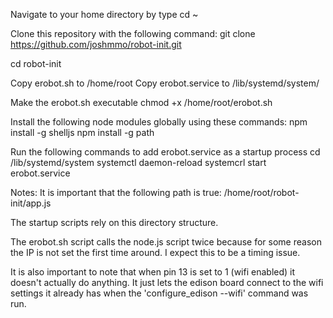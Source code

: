 Navigate to your home directory by type
cd ~

Clone this repository with the following command:
git clone https://github.com/joshmmo/robot-init.git

cd robot-init

Copy erobot.sh to /home/root
Copy erobot.service to /lib/systemd/system/

Make the erobot.sh executable
chmod +x /home/root/erobot.sh

Install the following node modules globally using these commands:
npm install -g shelljs
npm install -g path

Run the following commands to add erobot.service as a startup process
cd /lib/systemd/system
systemctl daemon-reload
systemcrl start erobot.service

Notes:
It is important that the following path is true:
/home/root/robot-init/app.js

The startup scripts rely on this directory structure.

The erobot.sh script calls the node.js script twice because for some reason the IP is not set the first time around.
I expect this to be a timing issue.

It is also important to note that when pin 13 is set to 1 (wifi enabled) it doesn't actually do anything. It just lets the edison board
connect to the wifi settings it already has when the 'configure_edison --wifi' command was run.